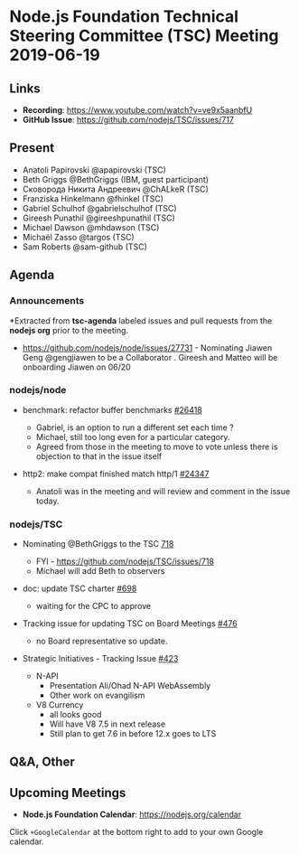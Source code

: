 # Node.js Foundation Technical Steering Committee (TSC) Meeting 2019-06-19

## Links

* **Recording**: https://www.youtube.com/watch?v=ve9x5aanbfU
* **GitHub Issue**: https://github.com/nodejs/TSC/issues/717

## Present

* Anatoli Papirovski @apapirovski (TSC)
* Beth Griggs @BethGriggs (IBM, guest participant)
* Сковорода Никита Андреевич @ChALkeR (TSC)
* Franziska Hinkelmann @fhinkel (TSC)
* Gabriel Schulhof @gabrielschulhof (TSC)
* Gireesh Punathil @gireeshpunathil (TSC)
* Michael Dawson @mhdawson (TSC)
* Michaël Zasso @targos (TSC)
* Sam Roberts @sam-github (TSC)

## Agenda

### Announcements

*Extracted from **tsc-agenda** labeled issues and pull requests from the **nodejs org** prior to the meeting.

* https://github.com/nodejs/node/issues/27731 - Nominating Jiawen Geng @gengjiawen to be a Collaborator . Gireesh and Matteo will be onboarding Jiawen on 06/20

### nodejs/node

* benchmark: refactor buffer benchmarks [#26418](https://github.com/nodejs/node/pull/26418)
  * Gabriel, is an option to run a different set each time ?
  * Michael, still too long even for a particular category.
  * Agreed from those in the meeting to move to vote unless there is objection to that in the issue
    itself

* http2: make compat finished match http/1 [#24347](https://github.com/nodejs/node/pull/24347)
  * Anatoli was in the meeting and will review and comment in the issue today.

### nodejs/TSC

* Nominating @BethGriggs to the TSC [718](https://github.com/nodejs/TSC/pull/718)
  * FYI - https://github.com/nodejs/TSC/issues/718
  * Michael will add Beth to observers

* doc: update TSC charter [#698](https://github.com/nodejs/TSC/pull/698)
  * waiting for the CPC to approve

* Tracking issue for updating TSC on Board Meetings [#476](https://github.com/nodejs/TSC/issues/476)
  * no Board representative so update.

* Strategic Initiatives - Tracking Issue [#423](https://github.com/nodejs/TSC/issues/423)
  * N-API
    * Presentation Ali/Ohad N-API WebAssembly
    * Other work on evangilism
  * V8 Currency
    * all looks good
    * Will have V8 7.5 in next release
    * Still plan to get 7.6 in before 12.x goes to LTS

## Q&A, Other

## Upcoming Meetings

* **Node.js Foundation Calendar**: https://nodejs.org/calendar

Click `+GoogleCalendar` at the bottom right to add to your own Google calendar.
